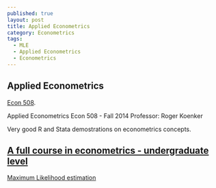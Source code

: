 ```yaml
---
published: true
layout: post
title: Applied Econometrics
category: Econometrics
tags:
  - MLE
  - Applied Econometrics
  - Econometrics
---
```

## Applied Econometrics

[Econ 508](http://www.econ.illinois.edu/~econ508/index.html). 

Applied Econometrics 
Econ 508 - Fall 2014
Professor: Roger Koenker 

Very good R and Stata demostrations on econometrics concepts.




## [A full course in econometrics - undergraduate level](https://www.youtube.com/watch?v=I_dhPETvll8&index=40&list=PLwJRxp3blEvb7P-7po9AxuBwquPv75LjU)

[Maximum Likelihood estimation](https://www.youtube.com/watch?v=I_dhPETvll8&list=PLwJRxp3blEvb7P-7po9AxuBwquPv75LjU&index=40)